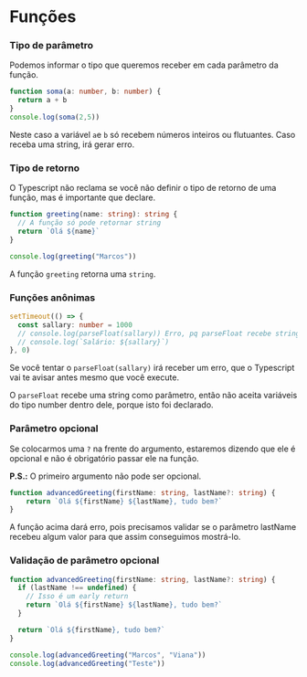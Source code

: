 # Funções

### Tipo de parâmetro

Podemos informar o tipo que queremos receber em cada parâmetro da função.

```typescript
function soma(a: number, b: number) {
  return a + b
}
console.log(soma(2,5))
```

Neste caso a variável `a`e `b` só recebem números inteiros ou flutuantes. Caso receba uma string, irá gerar erro.



### Tipo de retorno

O Typescript não reclama se você não definir o tipo de retorno de uma função, mas é importante que declare.

```typescript
function greeting(name: string): string {
  // A função só pode retornar string
  return `Olá ${name}`
}

console.log(greeting("Marcos"))
```

A função `greeting` retorna uma `string`.



### Funções anônimas

```typescript
setTimeout(() => {
  const sallary: number = 1000
  // console.log(parseFloat(sallary)) Erro, pq parseFloat recebe string
  // console.log(`Salário: ${sallary}`)
}, 0)
```

Se você tentar o `parseFloat(sallary)` irá receber um erro, que o Typescript vai te avisar antes mesmo que você execute.&#x20;



O `parseFloat` recebe uma string como parâmetro, então não aceita variáveis do tipo number dentro dele, porque isto foi declarado.



### Parâmetro opcional

Se colocarmos uma `?` na frente do argumento, estaremos dizendo que ele é opcional e não é obrigatório passar ele na função.

**P.S.:** O primeiro argumento não pode ser opcional.

```typescript
function advancedGreeting(firstName: string, lastName?: string) {
    return `Olá ${firstName} ${lastName}, tudo bem?`
}
```

A função acima dará erro, pois precisamos validar se o parâmetro lastName recebeu algum valor para que assim conseguimos mostrá-lo.

### Validação de parâmetro opcional

```typescript
function advancedGreeting(firstName: string, lastName?: string) {
  if (lastName !== undefined) {
    // Isso é um early return
    return `Olá ${firstName} ${lastName}, tudo bem?`
  }

  return `Olá ${firstName}, tudo bem?`
}

console.log(advancedGreeting("Marcos", "Viana"))
console.log(advancedGreeting("Teste"))
```

